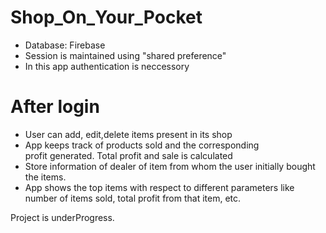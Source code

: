 # Shop_On_Your_Pocket
- Database: Firebase 
- Session is maintained using "shared preference"
- In this app authentication is neccessory
# After login  
- User can add, edit,delete items present in its shop
- App keeps track of products sold and the corresponding profit generated. Total profit and sale is calculated
- Store information of dealer of item from whom the user initially bought the items. 
- App shows the top items with respect to different parameters like  number of items sold, total profit from that item, etc. 

Project is underProgress.
